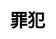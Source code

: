 ---
title: 罪犯
layout: dream_interpretation/kind_single
description: 解夢 - 人物 - 罪犯.
js: []
css: ["css/luck/dream_interpretation/dream_interpretation.css"]
---